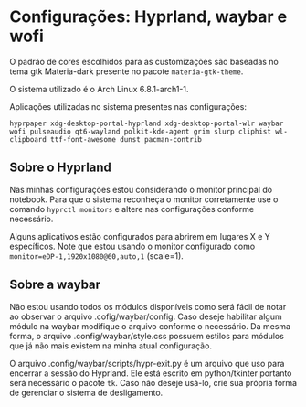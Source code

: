 # Configurações: Hyprland, waybar e wofi

O padrão de cores escolhidos para as customizações são baseadas no tema gtk Materia-dark presente no pacote `materia-gtk-theme`.


O sistema utilizado é o Arch Linux 6.8.1-arch1-1.


Aplicações utilizadas no sistema presentes nas configurações:


`hyprpaper
xdg-desktop-portal-hyprland
xdg-desktop-portal-wlr
waybar
wofi
pulseaudio
qt6-wayland
polkit-kde-agent
grim
slurp
cliphist
wl-clipboard
ttf-font-awesome
dunst
pacman-contrib`


## Sobre o Hyprland 

Nas minhas configurações estou considerando o monitor principal do notebook. Para que o sistema reconheça o monitor corretamente use o comando `hyprctl monitors` e altere nas configurações conforme necessário.


Alguns aplicativos estão configurados para abrirem em lugares X e Y específicos. Note que estou usando o monitor configurado como `monitor=eDP-1,1920x1080@60,auto,1` (scale=1).

## Sobre a waybar

Não estou usando todos os módulos disponíveis como será fácil de notar ao observar o arquivo .cofig/waybar/config. Caso deseje habilitar algum módulo na waybar modifique o arquivo conforme o necessário. Da mesma forma, o arquivo .config/waybar/style.css possuem estilos para módulos que já não mais existem na minha atual configuração.


O arquivo .config/waybar/scripts/hypr-exit.py é um arquivo que uso para encerrar a sessão do Hyprland. Ele está escrito em python/tkinter portanto será necessário o pacote `tk`. Caso não deseje usá-lo, crie sua própria forma de gerenciar o sistema de desligamento.

